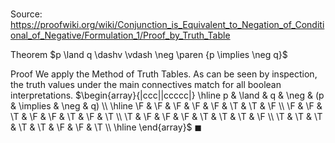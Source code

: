# 

Source: https://proofwiki.org/wiki/Conjunction_is_Equivalent_to_Negation_of_Conditional_of_Negative/Formulation_1/Proof_by_Truth_Table

Theorem
$p \land q \dashv \vdash \neg \paren {p \implies \neg q}$


Proof
We apply the Method of Truth Tables.
As can be seen by inspection, the truth values under the main connectives match for all boolean interpretations.
$\begin{array}{|ccc||ccccc|} \hline
p & \land & q & \neg & (p & \implies & \neg & q) \\
\hline
\F & \F & \F & \F & \F & \T & \T & \F \\
\F & \F & \T & \F & \F & \T & \F & \T \\
\T & \F & \F & \F & \T & \T & \T & \F \\
\T & \T & \T & \T & \T & \F & \F & \T \\
\hline
\end{array}$
$\blacksquare$






